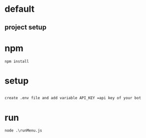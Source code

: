 # default

## project setup

# npm

```
npm install

```

# setup

```

create .env file and add variable API_KEY =api key of your bot

```

# run

```
node .\runMenu.js
```
